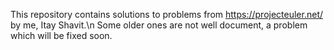 This repository contains solutions to problems from https://projecteuler.net/ by me, Itay Shavit.\n
Some older ones are not well document, a problem which will be fixed soon.
